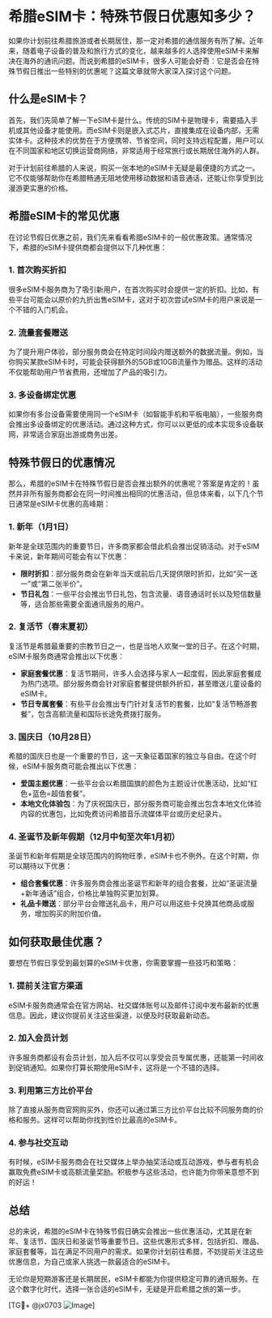 # 希腊eSIM卡：特殊节假日优惠知多少？

如果你计划前往希腊旅游或者长期居住，那一定对希腊的通信服务有所了解。近年来，随着电子设备的普及和旅行方式的变化，越来越多的人选择使用eSIM卡来解决在海外的通讯问题。而说到希腊的eSIM卡，很多人可能会好奇：它是否会在特殊节假日推出一些特别的优惠呢？这篇文章就带大家深入探讨这个问题。

## 什么是eSIM卡？

首先，我们先简单了解一下eSIM卡是什么。传统的SIM卡是物理卡，需要插入手机或其他设备才能使用。而eSIM卡则是嵌入式芯片，直接集成在设备内部，无需实体卡。这种技术的优势在于方便携带、节省空间，同时支持远程配置，用户可以在不同国家和地区切换运营商网络，非常适用于经常旅行或长期居住海外的人群。

对于计划前往希腊的人来说，购买一张本地的eSIM卡无疑是最便捷的方式之一。它不仅能够帮助你在希腊畅通无阻地使用移动数据和语音通话，还能让你享受到比漫游更实惠的价格。

## 希腊eSIM卡的常见优惠

在讨论节假日优惠之前，我们先来看看希腊eSIM卡的一般优惠政策。通常情况下，希腊的eSIM卡提供商都会提供以下几种优惠：

### 1. **首次购买折扣**
很多eSIM卡服务商为了吸引新用户，在首次购买时会提供一定的折扣。比如，有些平台可能会以原价的九折出售eSIM卡，这对于初次尝试eSIM卡的用户来说是一个不错的入门机会。

### 2. **流量套餐赠送**
为了提升用户体验，部分服务商会在特定时间段内赠送额外的数据流量。例如，当你购买某款eSIM卡时，可能会获得额外的5GB或10GB流量作为赠品。这样的活动不仅能帮助用户节省费用，还增加了产品的吸引力。

### 3. **多设备绑定优惠**
如果你有多台设备需要使用同一个eSIM卡（如智能手机和平板电脑），一些服务商会推出多设备绑定的优惠活动。通过这种方式，你可以以更低的成本实现多设备联网，非常适合家庭出游或商务出差。

## 特殊节假日的优惠情况

那么，希腊的eSIM卡在特殊节假日是否会推出额外的优惠呢？答案是肯定的！虽然并非所有服务商都会在同一时间推出相同的优惠活动，但总体来看，以下几个节日通常是eSIM卡优惠的高峰期：

### 1. **新年（1月1日）**
新年是全球范围内的重要节日，许多商家都会借此机会推出促销活动。对于eSIM卡来说，新年期间可能会有以下优惠：
   - **限时折扣**：部分服务商会在新年当天或前后几天提供限时折扣，比如“买一送一”或“第二张半价”。
   - **节日礼包**：一些平台会推出节日礼包，包含流量、语音通话时长以及短信数量等，适合那些需要全面通讯服务的用户。

### 2. **复活节（春末夏初）**
复活节是希腊最重要的宗教节日之一，也是当地人欢聚一堂的日子。在这个时期，eSIM卡服务商通常会推出以下优惠：
   - **家庭套餐优惠**：复活节期间，许多人会选择与家人一起度假，因此家庭套餐成为热门选项。部分服务商会针对家庭套餐提供额外折扣，甚至赠送儿童设备的eSIM卡。
   - **节日专属套餐**：有些平台会推出专门针对复活节的套餐，比如“复活节畅游套餐”，包含高额流量和国际长途免费拨打服务。

### 3. **国庆日（10月28日）**
希腊的国庆日也是一个重要的节日，这一天象征着国家的独立与自由。在这个时候，eSIM卡服务商可能会推出以下优惠：
   - **爱国主题优惠**：一些平台会以希腊国旗的颜色为主题设计优惠活动，比如“红色+蓝色=超值套餐”。
   - **本地文化体验包**：为了庆祝国庆日，部分服务商可能会推出包含本地文化体验内容的优惠包，比如免费访问希腊音乐流媒体平台或历史纪录片。

### 4. **圣诞节及新年假期（12月中旬至次年1月初）**
圣诞节和新年假期是全球范围内的购物旺季，eSIM卡也不例外。在这个时期，你可以期待以下优惠：
   - **组合套餐优惠**：许多服务商会推出圣诞节和新年的组合套餐，比如“圣诞流量+新年通话”组合，价格比单独购买更加划算。
   - **礼品卡赠送**：部分平台会赠送礼品卡，用户可以用这些卡兑换其他商品或服务，增加购买的附加价值。

## 如何获取最佳优惠？

要想在节假日享受到最划算的eSIM卡优惠，你需要掌握一些技巧和策略：

### 1. **提前关注官方渠道**
eSIM卡服务商通常会在官方网站、社交媒体账号以及邮件订阅中发布最新的优惠信息。因此，建议你提前关注这些渠道，以便及时获取最新动态。

### 2. **加入会员计划**
许多服务商都设有会员计划，加入后不仅可以享受会员专属优惠，还能第一时间收到促销通知。如果你打算长期使用eSIM卡，这将是一个不错的选择。

### 3. **利用第三方比价平台**
除了直接从服务商官网购买外，你还可以通过第三方比价平台比较不同服务商的价格和服务。这样可以帮助你找到性价比最高的eSIM卡。

### 4. **参与社交互动**
有时候，eSIM卡服务商会在社交媒体上举办抽奖活动或互动游戏，参与者有机会赢取免费eSIM卡或高额流量奖励。积极参与这些活动，也许能为你带来意想不到的好运！

## 总结

总的来说，希腊的eSIM卡在特殊节假日确实会推出一些优惠活动，尤其是在新年、复活节、国庆日和圣诞节等重要节日。这些优惠形式多样，包括折扣、赠品、家庭套餐等，旨在满足不同用户的需求。如果你计划前往希腊，不妨提前关注这些优惠信息，为自己或家人挑选一款最适合的eSIM卡。

无论你是短期游客还是长期居民，eSIM卡都能为你提供稳定可靠的通讯服务。在这个数字化时代，选择一张合适的eSIM卡，无疑是开启希腊之旅的第一步。

[TG💪+ @jx0703 ![Image](https://github.com/user-attachments/assets/dbca1d08-cadb-493c-b0ec-ad6f7a83f270)]